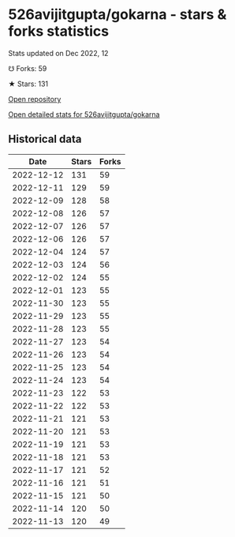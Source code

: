 # 526avijitgupta/gokarna - stars & forks statistics

Stats updated on Dec 2022, 12

☋ Forks: 59

★ Stars: 131

[Open repository](https://github.com/526avijitgupta/gokarna)

[Open detailed stats for 526avijitgupta/gokarna](https://reviewgithub.com/rep/526avijitgupta/gokarna)

## Historical data
| Date | Stars | Forks |
|------|-------|-------|
| 2022-12-12 | 131 | 59 | 
| 2022-12-11 | 129 | 59 | 
| 2022-12-09 | 128 | 58 | 
| 2022-12-08 | 126 | 57 | 
| 2022-12-07 | 126 | 57 | 
| 2022-12-06 | 126 | 57 | 
| 2022-12-04 | 124 | 57 | 
| 2022-12-03 | 124 | 56 | 
| 2022-12-02 | 124 | 55 | 
| 2022-12-01 | 123 | 55 | 
| 2022-11-30 | 123 | 55 | 
| 2022-11-29 | 123 | 55 | 
| 2022-11-28 | 123 | 55 | 
| 2022-11-27 | 123 | 54 | 
| 2022-11-26 | 123 | 54 | 
| 2022-11-25 | 123 | 54 | 
| 2022-11-24 | 123 | 54 | 
| 2022-11-23 | 122 | 53 | 
| 2022-11-22 | 122 | 53 | 
| 2022-11-21 | 121 | 53 | 
| 2022-11-20 | 121 | 53 | 
| 2022-11-19 | 121 | 53 | 
| 2022-11-18 | 121 | 53 | 
| 2022-11-17 | 121 | 52 | 
| 2022-11-16 | 121 | 51 | 
| 2022-11-15 | 121 | 50 | 
| 2022-11-14 | 120 | 50 | 
| 2022-11-13 | 120 | 49 | 

